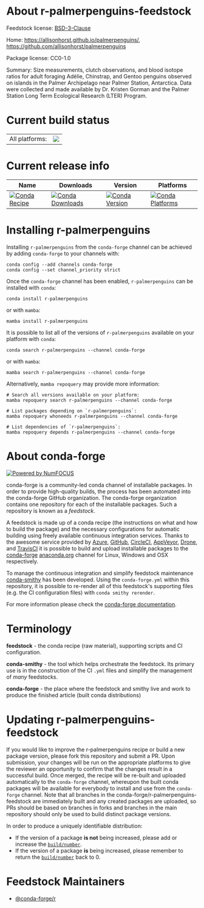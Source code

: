 About r-palmerpenguins-feedstock
================================

Feedstock license: [BSD-3-Clause](https://github.com/conda-forge/r-palmerpenguins-feedstock/blob/main/LICENSE.txt)

Home: https://allisonhorst.github.io/palmerpenguins/, https://github.com/allisonhorst/palmerpenguins

Package license: CC0-1.0

Summary: Size measurements, clutch observations, and blood isotope ratios for adult foraging Adélie, Chinstrap, and Gentoo penguins observed on islands in the Palmer Archipelago near Palmer Station, Antarctica. Data were collected and made available by Dr. Kristen Gorman and the Palmer Station Long Term Ecological Research (LTER) Program.

Current build status
====================


<table><tr><td>All platforms:</td>
    <td>
      <a href="https://dev.azure.com/conda-forge/feedstock-builds/_build/latest?definitionId=12141&branchName=main">
        <img src="https://dev.azure.com/conda-forge/feedstock-builds/_apis/build/status/r-palmerpenguins-feedstock?branchName=main">
      </a>
    </td>
  </tr>
</table>

Current release info
====================

| Name | Downloads | Version | Platforms |
| --- | --- | --- | --- |
| [![Conda Recipe](https://img.shields.io/badge/recipe-r--palmerpenguins-green.svg)](https://anaconda.org/conda-forge/r-palmerpenguins) | [![Conda Downloads](https://img.shields.io/conda/dn/conda-forge/r-palmerpenguins.svg)](https://anaconda.org/conda-forge/r-palmerpenguins) | [![Conda Version](https://img.shields.io/conda/vn/conda-forge/r-palmerpenguins.svg)](https://anaconda.org/conda-forge/r-palmerpenguins) | [![Conda Platforms](https://img.shields.io/conda/pn/conda-forge/r-palmerpenguins.svg)](https://anaconda.org/conda-forge/r-palmerpenguins) |

Installing r-palmerpenguins
===========================

Installing `r-palmerpenguins` from the `conda-forge` channel can be achieved by adding `conda-forge` to your channels with:

```
conda config --add channels conda-forge
conda config --set channel_priority strict
```

Once the `conda-forge` channel has been enabled, `r-palmerpenguins` can be installed with `conda`:

```
conda install r-palmerpenguins
```

or with `mamba`:

```
mamba install r-palmerpenguins
```

It is possible to list all of the versions of `r-palmerpenguins` available on your platform with `conda`:

```
conda search r-palmerpenguins --channel conda-forge
```

or with `mamba`:

```
mamba search r-palmerpenguins --channel conda-forge
```

Alternatively, `mamba repoquery` may provide more information:

```
# Search all versions available on your platform:
mamba repoquery search r-palmerpenguins --channel conda-forge

# List packages depending on `r-palmerpenguins`:
mamba repoquery whoneeds r-palmerpenguins --channel conda-forge

# List dependencies of `r-palmerpenguins`:
mamba repoquery depends r-palmerpenguins --channel conda-forge
```


About conda-forge
=================

[![Powered by
NumFOCUS](https://img.shields.io/badge/powered%20by-NumFOCUS-orange.svg?style=flat&colorA=E1523D&colorB=007D8A)](https://numfocus.org)

conda-forge is a community-led conda channel of installable packages.
In order to provide high-quality builds, the process has been automated into the
conda-forge GitHub organization. The conda-forge organization contains one repository
for each of the installable packages. Such a repository is known as a *feedstock*.

A feedstock is made up of a conda recipe (the instructions on what and how to build
the package) and the necessary configurations for automatic building using freely
available continuous integration services. Thanks to the awesome service provided by
[Azure](https://azure.microsoft.com/en-us/services/devops/), [GitHub](https://github.com/),
[CircleCI](https://circleci.com/), [AppVeyor](https://www.appveyor.com/),
[Drone](https://cloud.drone.io/welcome), and [TravisCI](https://travis-ci.com/)
it is possible to build and upload installable packages to the
[conda-forge](https://anaconda.org/conda-forge) [anaconda.org](https://anaconda.org/)
channel for Linux, Windows and OSX respectively.

To manage the continuous integration and simplify feedstock maintenance
[conda-smithy](https://github.com/conda-forge/conda-smithy) has been developed.
Using the ``conda-forge.yml`` within this repository, it is possible to re-render all of
this feedstock's supporting files (e.g. the CI configuration files) with ``conda smithy rerender``.

For more information please check the [conda-forge documentation](https://conda-forge.org/docs/).

Terminology
===========

**feedstock** - the conda recipe (raw material), supporting scripts and CI configuration.

**conda-smithy** - the tool which helps orchestrate the feedstock.
                   Its primary use is in the construction of the CI ``.yml`` files
                   and simplify the management of *many* feedstocks.

**conda-forge** - the place where the feedstock and smithy live and work to
                  produce the finished article (built conda distributions)


Updating r-palmerpenguins-feedstock
===================================

If you would like to improve the r-palmerpenguins recipe or build a new
package version, please fork this repository and submit a PR. Upon submission,
your changes will be run on the appropriate platforms to give the reviewer an
opportunity to confirm that the changes result in a successful build. Once
merged, the recipe will be re-built and uploaded automatically to the
`conda-forge` channel, whereupon the built conda packages will be available for
everybody to install and use from the `conda-forge` channel.
Note that all branches in the conda-forge/r-palmerpenguins-feedstock are
immediately built and any created packages are uploaded, so PRs should be based
on branches in forks and branches in the main repository should only be used to
build distinct package versions.

In order to produce a uniquely identifiable distribution:
 * If the version of a package **is not** being increased, please add or increase
   the [``build/number``](https://docs.conda.io/projects/conda-build/en/latest/resources/define-metadata.html#build-number-and-string).
 * If the version of a package **is** being increased, please remember to return
   the [``build/number``](https://docs.conda.io/projects/conda-build/en/latest/resources/define-metadata.html#build-number-and-string)
   back to 0.

Feedstock Maintainers
=====================

* [@conda-forge/r](https://github.com/conda-forge/r/)

